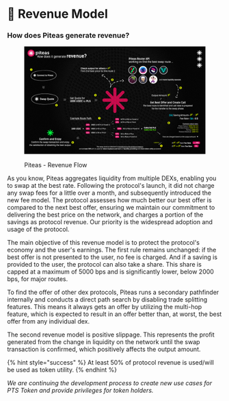 # 💸 Revenue Model

### How does Piteas generate revenue?

<figure><img src="../.gitbook/assets/howitworks---New (1).jpg" alt=""><figcaption><p>Piteas - Revenue Flow</p></figcaption></figure>

As you know, Piteas aggregates liquidity from multiple DEXs, enabling you to swap at the best rate. Following the protocol's launch, it did not charge any swap fees for a little over a month, and subsequently introduced the new fee model. The protocol assesses how much better our best offer is compared to the next best offer, ensuring we maintain our commitment to delivering the best price on the network, and charges a portion of the savings as protocol revenue. Our priority is the widespread adoption and usage of the protocol.

The main objective of this revenue model is to protect the protocol's economy and the user's earnings. The first rule remains unchanged: if the best offer is not presented to the user, no fee is charged. And if a saving is provided to the user, the protocol can also take a share. This share is capped at a maximum of 5000 bps and is significantly lower, below 2000 bps, for major routes.

To find the offer of other dex protocols, Piteas runs a secondary pathfinder internally and conducts a direct path search by disabling trade splitting features. This means it always gets an offer by utilizing the multi-hop feature, which is expected to result in an offer better than, at worst, the best offer from any individual dex.

The second revenue model is positive slippage. This represents the profit generated from the change in liquidity on the network until the swap transaction is confirmed, which positively affects the output amount.

{% hint style="success" %}
At least 50% of protocol revenue is used/will be used as token utility.
{% endhint %}

_We are continuing the development process to create new use cases for PTS Token and provide privileges for token holders._
